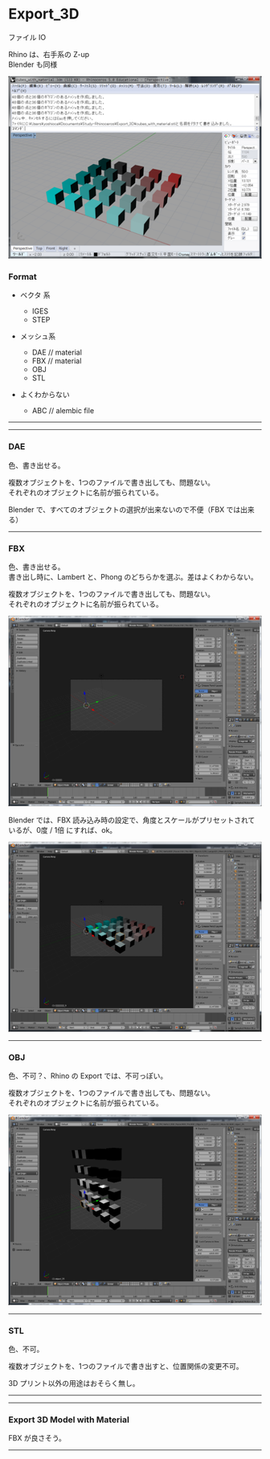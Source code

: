 # Export_3D  


ファイル IO  

Rhino は、右手系の Z-up  
Blender も同様  

![rhino](Export_3D_3dm.png)  


### Format  

- ベクタ 系  
  - IGES  
  - STEP  

- メッシュ系  
  - DAE // material  
  - FBX // material  
  - OBJ  
  - STL    

- よくわからない  
  - ABC // alembic file  


---  

---  


### DAE  

色、書き出せる。  

複数オブジェクトを、1つのファイルで書き出しても、問題ない。  
それぞれのオブジェクトに名前が振られている。  

Blender で、すべてのオブジェクトの選択が出来ないので不便（FBX では出来る）  


---  


### FBX  

色、書き出せる。  
書き出し時に、Lambert と、Phong のどちらかを選ぶ。差はよくわからない。  

複数オブジェクトを、1つのファイルで書き出しても、問題ない。  
それぞれのオブジェクトに名前が振られている。  

![FBX](Export_3D_fbx.png)  

Blender では、FBX 読み込み時の設定で、角度とスケールがプリセットされているが、0度 / 1倍 にすれば、ok。  

![FBX](Export_3D_fbx_set.png)  



---  


### OBJ  

色、不可？、Rhino の Export では、不可っぽい。  

複数オブジェクトを、1つのファイルで書き出しても、問題ない。  
それぞれのオブジェクトに名前が振られている。  

![OBJ](Export_3D_obj.png)  


---  


### STL  

色、不可。  

複数オブジェクトを、1つのファイルで書き出すと、位置関係の変更不可。  

3D プリント以外の用途はおそらく無し。  



---  

---  


###  Export 3D Model with Material  

FBX が良さそう。  



---  